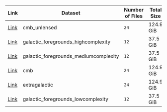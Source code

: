 |                             Link                              |                Dataset                | Number of Files | Total Size |
| ------------------------------------------------------------- | ------------------------------------- | --------------- | ---------- |
| [Link](panexv1-so-cmb_unlensed.html)                          | cmb_unlensed                          | `24`            | 124.9 GiB  |
| [Link](panexv1-so-galactic_foregrounds_highcomplexity.html)   | galactic_foregrounds_highcomplexity   | `12`            | 37.5 GiB   |
| [Link](panexv1-so-galactic_foregrounds_mediumcomplexity.html) | galactic_foregrounds_mediumcomplexity | `12`            | 37.5 GiB   |
| [Link](panexv1-so-cmb.html)                                   | cmb                                   | `24`            | 124.9 GiB  |
| [Link](panexv1-so-extragalactic.html)                         | extragalactic                         | `24`            | 124.9 GiB  |
| [Link](panexv1-so-galactic_foregrounds_lowcomplexity.html)    | galactic_foregrounds_lowcomplexity    | `12`            | 37.5 GiB   |
